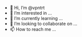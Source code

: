 - 👋 Hi, I’m @vpntrt
- 👀 I’m interested in ...
- 🌱 I’m currently learning ...
- 💞️ I’m looking to collaborate on ...
- 📫 How to reach me ...

<!---
vpntrt/vpntrt is a ✨ special ✨ repository because its `README.md` (this file) appears on your GitHub profile.
You can click the Preview link to take a look at your changes.
--->
